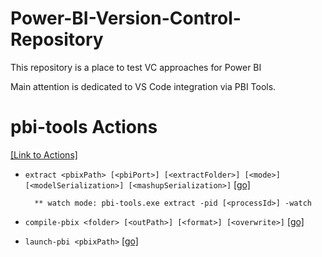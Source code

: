 # Power-BI-Version-Control-Repository
This repository is a place to test VC approaches for Power BI


Main attention is dedicated to VS Code integration via PBI Tools.

# pbi-tools Actions 
[[Link to Actions]](https://toolkit.action-bi.com/pbi-tools/usage.html)

* ```extract <pbixPath> [<pbiPort>] [<extractFolder>] [<mode>] [<modelSerialization>] [<mashupSerialization>]``` [[go]](https://toolkit.action-bi.com/pbi-tools/usage.html#extract)

        ** watch mode: pbi-tools.exe extract -pid [<processId>] -watch
* ```compile-pbix <folder> [<outPath>] [<format>] [<overwrite>]``` [[go]](https://toolkit.action-bi.com/pbi-tools/usage.html#compile-pbix)
* ```launch-pbi <pbixPath>``` [[go]](https://toolkit.action-bi.com/pbi-tools/usage.html#launch-pbi)